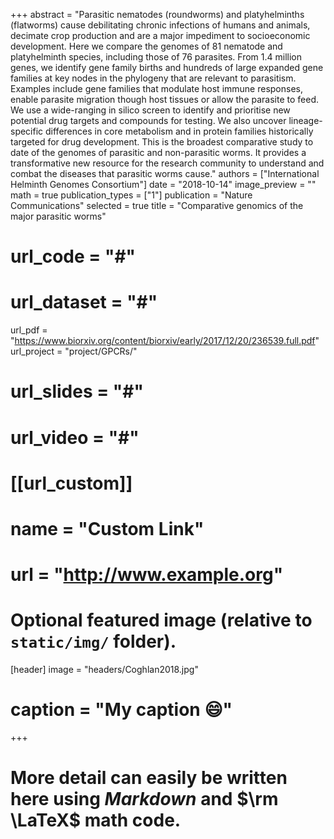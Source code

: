 +++
abstract = "Parasitic nematodes (roundworms) and platyhelminths (flatworms) cause debilitating chronic infections of humans and animals, decimate crop production and are a major impediment to socioeconomic development. Here we compare the genomes of 81 nematode and platyhelminth species, including those of 76 parasites. From 1.4 million genes, we identify gene family births and hundreds of large expanded gene families at key nodes in the phylogeny that are relevant to parasitism. Examples include gene families that modulate host immune responses, enable parasite migration though host tissues or allow the parasite to feed. We use a wide-ranging in silico screen to identify and prioritise new potential drug targets and compounds for testing. We also uncover lineage-specific differences in core metabolism and in protein families historically targeted for drug development. This is the broadest comparative study to date of the genomes of parasitic and non-parasitic worms. It provides a transformative new resource for the research community to understand and combat the diseases that parasitic worms cause."
authors = ["International Helminth Genomes Consortium"]
date = "2018-10-14"
image_preview = ""
math = true
publication_types = ["1"]
publication = "Nature Communications"
selected = true
title = "Comparative genomics of the major parasitic worms"
# url_code = "#"
# url_dataset = "#"
url_pdf = "https://www.biorxiv.org/content/biorxiv/early/2017/12/20/236539.full.pdf"
url_project = "project/GPCRs/"
# url_slides = "#"
# url_video = "#"

# [[url_custom]]
# name = "Custom Link"
# url = "http://www.example.org"

# Optional featured image (relative to `static/img/` folder).
[header]
image = "headers/Coghlan2018.jpg"
# caption = "My caption :smile:"

+++

# More detail can easily be written here using *Markdown* and $\rm \LaTeX$ math code.
